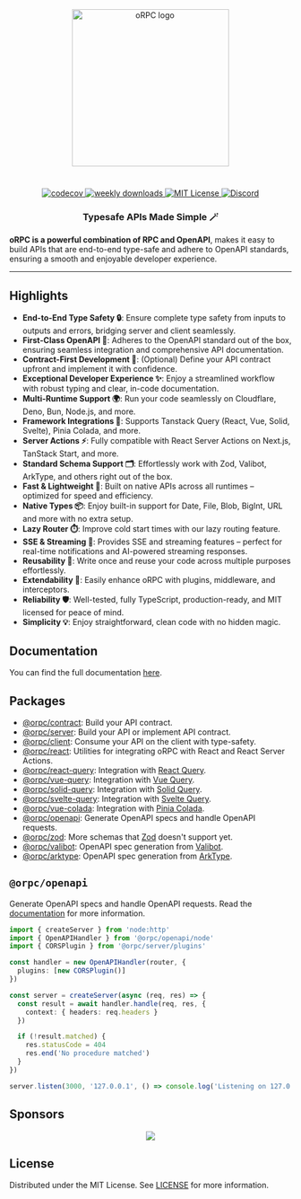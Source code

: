 <div align="center">
  <image align="center" src="https://orpc.unnoq.com/logo.webp" width=280 alt="oRPC logo" />
</div>

<h1></h1>

<div align="center">
  <a href="https://codecov.io/gh/unnoq/orpc">
    <img alt="codecov" src="https://codecov.io/gh/unnoq/orpc/branch/main/graph/badge.svg">
  </a>
  <a href="https://www.npmjs.com/package/@orpc/openapi">
    <img alt="weekly downloads" src="https://img.shields.io/npm/dw/%40orpc%2Fopenapi?logo=npm" />
  </a>
  <a href="https://github.com/unnoq/orpc/blob/main/LICENSE">
    <img alt="MIT License" src="https://img.shields.io/github/license/unnoq/orpc?logo=open-source-initiative" />
  </a>
  <a href="https://discord.gg/TXEbwRBvQn">
    <img alt="Discord" src="https://img.shields.io/discord/1308966753044398161?color=7389D8&label&logo=discord&logoColor=ffffff" />
  </a>
</div>

<h3 align="center">Typesafe APIs Made Simple 🪄</h3>

**oRPC is a powerful combination of RPC and OpenAPI**, makes it easy to build APIs that are end-to-end type-safe and adhere to OpenAPI standards, ensuring a smooth and enjoyable developer experience.

---

## Highlights

- **End-to-End Type Safety 🔒**: Ensure complete type safety from inputs to outputs and errors, bridging server and client seamlessly.
- **First-Class OpenAPI 📄**: Adheres to the OpenAPI standard out of the box, ensuring seamless integration and comprehensive API documentation.
- **Contract-First Development 📜**: (Optional) Define your API contract upfront and implement it with confidence.
- **Exceptional Developer Experience ✨**: Enjoy a streamlined workflow with robust typing and clear, in-code documentation.
- **Multi-Runtime Support 🌍**: Run your code seamlessly on Cloudflare, Deno, Bun, Node.js, and more.
- **Framework Integrations 🧩**: Supports Tanstack Query (React, Vue, Solid, Svelte), Pinia Colada, and more.
- **Server Actions ⚡️**: Fully compatible with React Server Actions on Next.js, TanStack Start, and more.
- **Standard Schema Support 🗂️**: Effortlessly work with Zod, Valibot, ArkType, and others right out of the box.
- **Fast & Lightweight 💨**: Built on native APIs across all runtimes – optimized for speed and efficiency.
- **Native Types 📦**: Enjoy built-in support for Date, File, Blob, BigInt, URL and more with no extra setup.
- **Lazy Router ⏱️**: Improve cold start times with our lazy routing feature.
- **SSE & Streaming 📡**: Provides SSE and streaming features – perfect for real-time notifications and AI-powered streaming responses.
- **Reusability 🔄**: Write once and reuse your code across multiple purposes effortlessly.
- **Extendability 🔌**: Easily enhance oRPC with plugins, middleware, and interceptors.
- **Reliability 🛡️**: Well-tested, fully TypeScript, production-ready, and MIT licensed for peace of mind.
- **Simplicity 💡**: Enjoy straightforward, clean code with no hidden magic.

## Documentation

You can find the full documentation [here](https://orpc.unnoq.com).

## Packages

- [@orpc/contract](https://www.npmjs.com/package/@orpc/contract): Build your API contract.
- [@orpc/server](https://www.npmjs.com/package/@orpc/server): Build your API or implement API contract.
- [@orpc/client](https://www.npmjs.com/package/@orpc/client): Consume your API on the client with type-safety.
- [@orpc/react](https://www.npmjs.com/package/@orpc/react): Utilities for integrating oRPC with React and React Server Actions.
- [@orpc/react-query](https://www.npmjs.com/package/@orpc/react-query): Integration with [React Query](https://tanstack.com/query/latest/docs/framework/react/overview).
- [@orpc/vue-query](https://www.npmjs.com/package/@orpc/vue-query): Integration with [Vue Query](https://tanstack.com/query/latest/docs/framework/vue/overview).
- [@orpc/solid-query](https://www.npmjs.com/package/@orpc/solid-query): Integration with [Solid Query](https://tanstack.com/query/latest/docs/framework/solid/overview).
- [@orpc/svelte-query](https://www.npmjs.com/package/@orpc/svelte-query): Integration with [Svelte Query](https://tanstack.com/query/latest/docs/framework/svelte/overview).
- [@orpc/vue-colada](https://www.npmjs.com/package/@orpc/vue-colada): Integration with [Pinia Colada](https://pinia-colada.esm.dev/).
- [@orpc/openapi](https://www.npmjs.com/package/@orpc/openapi): Generate OpenAPI specs and handle OpenAPI requests.
- [@orpc/zod](https://www.npmjs.com/package/@orpc/zod): More schemas that [Zod](https://zod.dev/) doesn't support yet.
- [@orpc/valibot](https://www.npmjs.com/package/@orpc/valibot): OpenAPI spec generation from [Valibot](https://valibot.dev/).
- [@orpc/arktype](https://www.npmjs.com/package/@orpc/arktype): OpenAPI spec generation from [ArkType](https://arktype.io/).

## `@orpc/openapi`

Generate OpenAPI specs and handle OpenAPI requests. Read the [documentation](https://orpc.unnoq.com/docs/openapi/getting-started) for more information.

```ts
import { createServer } from 'node:http'
import { OpenAPIHandler } from '@orpc/openapi/node'
import { CORSPlugin } from '@orpc/server/plugins'

const handler = new OpenAPIHandler(router, {
  plugins: [new CORSPlugin()]
})

const server = createServer(async (req, res) => {
  const result = await handler.handle(req, res, {
    context: { headers: req.headers }
  })

  if (!result.matched) {
    res.statusCode = 404
    res.end('No procedure matched')
  }
})

server.listen(3000, '127.0.0.1', () => console.log('Listening on 127.0.0.1:3000'))
```

## Sponsors

<p align="center">
  <a href="https://cdn.jsdelivr.net/gh/unnoq/unnoq/sponsors.svg">
    <img src='https://cdn.jsdelivr.net/gh/unnoq/unnoq/sponsors.svg'/>
  </a>
</p>

## License

Distributed under the MIT License. See [LICENSE](https://github.com/unnoq/orpc/blob/main/LICENSE) for more information.
